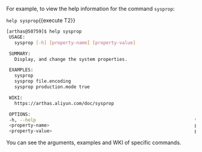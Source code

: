 For example, to view the help information for the command `sysprop`:

`help sysprop`{{execute T2}} 

```bash
[arthas@50759]$ help sysprop
 USAGE:
   sysprop [-h] [property-name] [property-value]

 SUMMARY:
   Display, and change the system properties.

 EXAMPLES:
   sysprop
   sysprop file.encoding
   sysprop production.mode true

 WIKI:
   https://arthas.aliyun.com/doc/sysprop

 OPTIONS:
 -h, --help                                                           this help
 <property-name>                                                      property name
 <property-value>                                                     property value
```

You can see the arguments, examples and WKI of specific commands.

